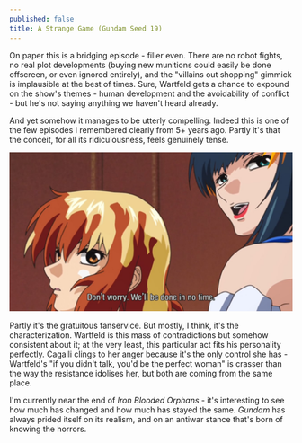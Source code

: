 ```yaml
---
published: false
title: A Strange Game (Gundam Seed 19)
---
```

On paper this is a bridging episode - filler even. There are no robot fights, no real plot developments (buying new munitions could easily be done offscreen, or even ignored entirely), and the "villains out shopping" gimmick is implausible at the best of times. Sure, Wartfeld gets a chance to expound on the show's themes - human development and the avoidability of conflict - but he's not saying anything we haven't heard already.

And yet somehow it manages to be utterly compelling. Indeed this is one of the few episodes I remembered clearly from 5+ years ago. Partly it's that the conceit, for all its ridiculousness, feels genuinely tense.

![](/asg1.jpg)

Partly it's the gratuitous fanservice. But mostly, I think, it's the characterization. Wartfeld is this mass of contradictions but somehow consistent about it; at the very least, this particular act fits his personality perfectly. Cagalli clings to her anger because it's the only control she has - Wartfeld's "if you didn't talk, you'd be the perfect woman" is crasser than the way the resistance idolises her, but both are coming from the same place.

I'm currently near the end of *Iron Blooded Orphans* - it's interesting to see how much has changed and how much has stayed the same. *Gundam* has always prided itself on its realism, and on an antiwar stance that's born of knowing the horrors.
